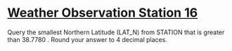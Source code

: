 # [Weather Observation Station 16](https://www.hackerrank.com/challenges/weather-observation-station-16/problem)
Query the smallest Northern Latitude (LAT_N) from STATION that is greater than 38.7780 . Round your answer to 4 decimal places.
